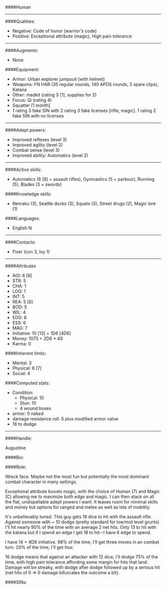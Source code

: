 ####Human
____
####Qualities:

- Negative: Code of honor (warrior's code)
- Positive: Exceptional attribute (magic), High pain tolerance

____
####Augments:

- None

####Equipment:

- Armor: Urban explorer jumpsuit (with helmet) 
- Weapons: FN HAR (35 regular rounds, 140 APDS rounds, 5 spare clips), Katana
- Other: medkit (rating 3 [1], supplies for 2)
- Focus: Qi (rating 4)
- Squatter [1 month]
- 1 rating 3 fake SIN with 2 rating 3 fake licenses [rifle, magic]. 1 rating 2 fake SIN with no licenses

____
####Adept powers: 

- Improved reflexes (level 3)
- Improved agility (level 2)
- Combat sense (level 3)
- Improved ability: Automatics (level 2)

____
####Active skills:

- Automatics (6 [8] + assault rifles), Gymnastics (5 + parkour), Running (5), Blades (3 + swords)

####Knowledge skills:

- Renraku (3), Seattle docks (3), Squats (3), Street drugs (2), Magic lore (1)

####Languages:

- English N

____
####Contacts:

- Fixer (con 3, loy 1)

____
####Attributes

- AGI: 6 [8]
- STR: 5
- CHA: 1
- LOG: 1
- INT: 5
- REA: 5 [8]
- BOD: 5
- WIL: 4
- EDG: 6
- ESS: 6
- MAG: 7
- Initiative: 10 [13] + 1D6 [4D6]
- Money: 1075 + 2D6 * 40
- Karma: 0

####Inherent limits:

- Mental: 3
- Physical: 6 [7]
- Social: 4

####Computed stats:

- Condition:
	- Physical: 10
	- Stun: 10
	- 4 wound boxes
- armor: 0 naked
- damage resistance roll: 5 plus modified armor value
- 16 to dodge

____
####Handle:

Augustine

####Bio:



####Role:

Wreck face. Maybe not the most fun but potentially the most dominant combat character in many settings. 

Exceptional attribute boosts magic, with the choice of Human (7) and Magic (C) allowing me to maximize both edge and magic. I can then stack on all the flat, undispellable adept powers I want. It leaves room for minimal skills and money but options for ranged and melee as well as lots of mobility.

It's unbelievably tuned. This guy gets 18 dice to hit with the assault rifle. Against someone with ~ 10 dodge (pretty standard for low/mid level grunts) I'll hit nearly 90% of the time with an average 2 net hits. Only 13 to hit with the katana but if I spend an edge I get 18 to hit--I have 6 edge to spend. 

I have 14 + 4D6 initiative. 98% of the time, I'll get three moves in an combat turn. 20% of the time, I'll get four. 

16 dodge means that against an attacker with 12 dice, I'll dodge 75% of the time, with high pain tolerance affording some margin for hits that land. Damage will be streaky, with dodge after dodge followed up by a serious hit (net hits of 0 => 0 damage bifurcates the outcome a bit).



####SINs: